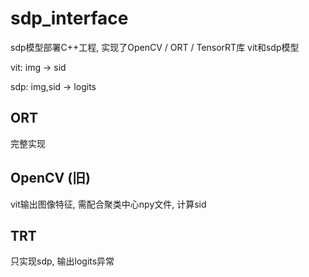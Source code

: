 # sdp_interface
sdp模型部署C++工程, 实现了OpenCV / ORT / TensorRT库
vit和sdp模型

vit: img -> sid

sdp: img,sid -> logits 

## ORT 
完整实现

## OpenCV (旧)
vit输出图像特征, 需配合聚类中心npy文件, 计算sid

## TRT
只实现sdp, 输出logits异常
